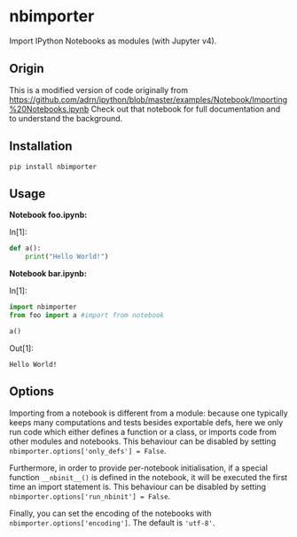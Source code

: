 # nbimporter
Import IPython Notebooks as modules (with Jupyter v4).

## Origin
This is a modified version of code originally from
https://github.com/adrn/ipython/blob/master/examples/Notebook/Importing%20Notebooks.ipynb
Check out that notebook for full documentation and to understand the background. 

## Installation
`pip install nbimporter`

## Usage
**Notebook foo.ipynb:**

In[1]:
```python
def a(): 
    print("Hello World!")
```

**Notebook bar.ipynb:**

In[1]:
```python
import nbimporter
from foo import a #import from notebook

a()
```

Out[1]:
```
Hello World!
```

## Options

Importing from a notebook is different from a module: because one
typically keeps many computations and tests besides exportable defs,
here we only run code which either defines a function or a class, or
imports code from other modules and notebooks. This behaviour can be
disabled by setting `nbimporter.options['only_defs'] = False`.

Furthermore, in order to provide per-notebook initialisation, if a
special function `__nbinit__()` is defined in the notebook, it will be
executed the first time an import statement is. This behaviour can be
disabled by setting `nbimporter.options['run_nbinit'] = False`.

Finally, you can set the encoding of the notebooks with
`nbimporter.options['encoding']`. The default is `'utf-8'`.
